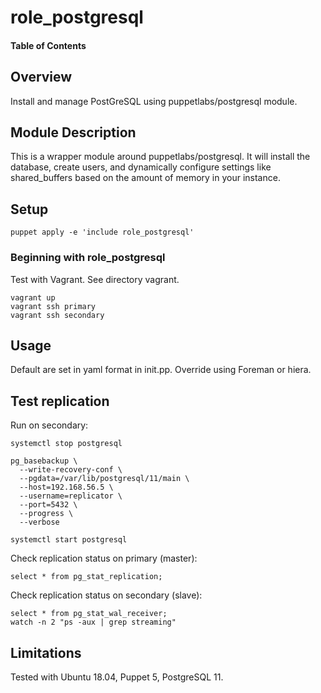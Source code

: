 # role_postgresql

#### Table of Contents

## Overview

Install and manage PostGreSQL using puppetlabs/postgresql module.

## Module Description

This is a wrapper module around puppetlabs/postgresql. It will install the database, create users, and dynamically configure settings like shared_buffers based on the amount of memory in your instance.

## Setup

    puppet apply -e 'include role_postgresql'

### Beginning with role_postgresql

Test with Vagrant. See directory vagrant.

    vagrant up
    vagrant ssh primary
    vagrant ssh secondary

## Usage

Default are set in yaml format in init.pp. Override using Foreman or hiera. 

## Test replication

Run on secondary:

    systemctl stop postgresql

    pg_basebackup \
      --write-recovery-conf \
      --pgdata=/var/lib/postgresql/11/main \
      --host=192.168.56.5 \
      --username=replicator \
      --port=5432 \
      --progress \
      --verbose

    systemctl start postgresql
    
Check replication status on primary (master):

    select * from pg_stat_replication;

Check replication status on secondary (slave):

    select * from pg_stat_wal_receiver;
    watch -n 2 "ps -aux | grep streaming"

## Limitations

Tested with Ubuntu 18.04, Puppet 5, PostgreSQL 11.

